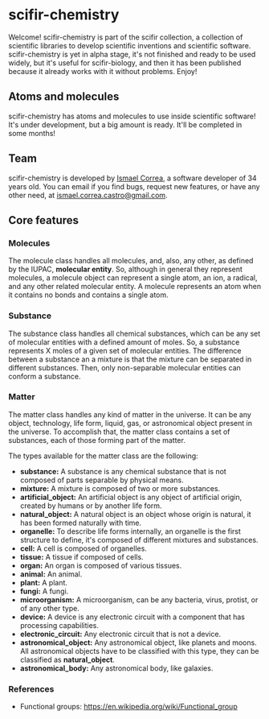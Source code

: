 # scifir-chemistry

Welcome! scifir-chemistry is part of the scifir collection, a collection of scientific libraries to develop scientific inventions and scientific software. scifir-chemistry is yet in alpha stage, it's not finished and ready to be used widely, but it's useful for scifir-biology, and then it has been published because it already works with it without problems. Enjoy!

## Atoms and molecules

scifir-chemistry has atoms and molecules to use inside scientific software! It's under development, but a big amount is ready. It'll be completed in some months!

## Team

scifir-chemistry is developed by [Ismael Correa](https://github.com/Iarfen/), a software developer of 34 years old. You can email if you find bugs, request new features, or have any other need, at ismael.correa.castro@gmail.com.

## Core features

### Molecules

The molecule class handles all molecules, and, also, any other, as defined by the IUPAC, **molecular entity**. So, although in general they represent molecules, a molecule object can represent a single atom, an ion, a radical, and any other related molecular entity. A molecule represents an atom when it contains no bonds and contains a single atom.

### Substance

The substance class handles all chemical substances, which can be any set of molecular entities with a defined amount of moles. So, a substance represents X moles of a given set of molecular entities. The difference between a substance an a mixture is that the mixture can be separated in different substances. Then, only non-separable molecular entities can conform a substance.

### Matter

The matter class handles any kind of matter in the universe. It can be any object, technology, life form, liquid, gas, or astronomical object present in the universe. To accomplish that, the matter class contains a set of substances, each of those forming part of the matter.

The types available for the matter class are the following:

- **substance:** A substance is any chemical substance that is not composed of parts separable by physical means.
- **mixture:** A mixture is composed of two or more substances.
- **artificial_object:** An artificial object is any object of artificial origin, created by humans or by another life form.
- **natural_object:** A natural object is an object whose origin is natural, it has been formed naturally with time.
- **organelle:** To describe life forms internally, an organelle is the first structure to define, it's composed of different mixtures and substances.
- **cell:** A cell is composed of organelles.
- **tissue:** A tissue if composed of cells.
- **organ:** An organ is composed of various tissues.
- **animal:** An animal.
- **plant:** A plant.
- **fungi:** A fungi.
- **microorganism:** A microorganism, can be any bacteria, virus, protist, or of any other type.
- **device:** A device is any electronic circuit with a component that has processing capabilities.
- **electronic_circuit:** Any electronic circuit that is not a device.
- **astronomical_object:** Any astronomical object, like planets and moons. All astronomical objects have to be classified with this type, they can be classified as **natural_object**.
- **astronomical_body:** Any astronomical body, like galaxies.

### References

- Functional groups: https://en.wikipedia.org/wiki/Functional_group